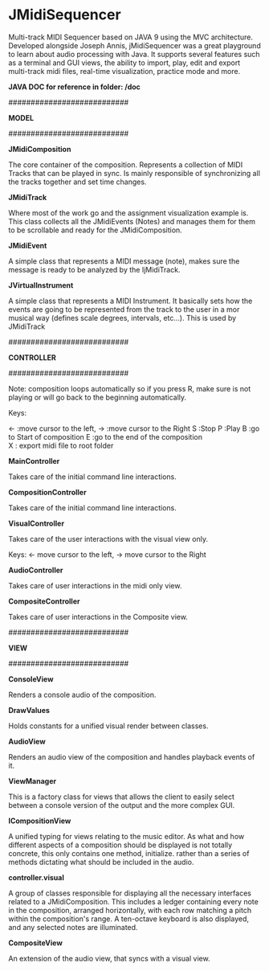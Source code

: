 # JMidiSequencer

Multi-track MIDI Sequencer based on JAVA 9 using the MVC architecture. Developed alongside Joseph Annis, jMidiSequencer was a great playground to learn about audio processing with Java. It supports several features such as a terminal and GUI views, the ability to import, play, edit and export multi-track midi files, real-time visualization, practice mode and more.

**JAVA DOC for reference in folder: /doc**

###########################

**MODEL**

###########################


**JMidiComposition**

The core container of the composition. 
Represents a collection of MIDI Tracks that can be played in sync.
Is mainly responsible of synchronizing all the tracks together and set time changes.

**JMidiTrack**

Where most of the work go and the assignment visualization example is.
This class collects all the JMidiEvents (Notes) and manages them for them to be
scrollable and ready for the JMidiComposition.

**JMidiEvent**

A simple class that represents a MIDI message (note), makes sure 
the message is ready to be analyzed by the IjMidiTrack.

**JVirtualInstrument**

A simple class that represents a MIDI Instrument. It basically sets how the events 
are going to be represented from the track to the user in a mor musical way 
(defines scale degrees, intervals, etc...). This is used by JMidiTrack

###########################

**CONTROLLER**

###########################

Note: composition loops automatically so if you press R,
make sure is not playing or will go back to the beginning automatically.

Keys:
 
 <-  :move cursor to the left, 
 ->  :move cursor to the Right
 S   :Stop
 P   :Play
 B   :go to Start of composition
 E   :go to the end of the composition   
 X   : export midi file to root folder

**MainController**

Takes care of the initial command line interactions.

**CompositionController**

Takes care of the initial command line interactions.

**VisualController**

Takes care of the user interactions with the visual view only.

Keys: <- move cursor to the left, ->  move cursor to the Right

**AudioController**

Takes care of user interactions in the midi only view.

**CompositeController**

Takes care of user interactions in the Composite view.

###########################

**VIEW**

###########################

**ConsoleView** 

Renders a console audio of the composition.

**DrawValues**

Holds constants for a unified visual render between classes.

**AudioView** 

Renders an audio view of the composition and handles playback events of it.

**ViewManager**

This is a factory class for views that allows the client to easily select between a console version
of the output and the more complex GUI. 

**ICompositionView**

A unified typing for views relating to the music editor. As what and how different aspects of a 
composition should be displayed is not totally concrete, this only contains one method, initialize.
rather than a series of methods dictating what should be included in the audio.

**controller.visual**

A group of classes responsible for displaying all the necessary interfaces related to a 
JMidiComposition. This includes a ledger containing every note in the composition, arranged horizontally, with each
row matching a pitch within the composition's range. A ten-octave keyboard is also displayed,
and any selected notes are illuminated. 

**CompositeView**

An extension of the audio view, that syncs with a visual view.
